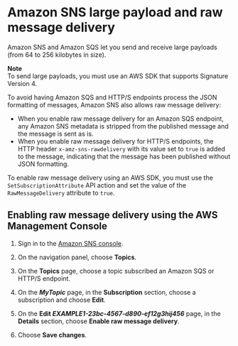 # Amazon SNS large payload and raw message delivery<a name="sns-large-payload-raw-message-delivery"></a>

Amazon SNS and Amazon SQS let you send and receive large payloads \(from 64 to 256 kilobytes in size\)\.

**Note**  
To send large payloads, you must use an AWS SDK that supports Signature Version 4\.

To avoid having Amazon SQS and HTTP/S endpoints process the JSON formatting of messages, Amazon SNS also allows raw message delivery:
+ When you enable raw message delivery for an Amazon SQS endpoint, any Amazon SNS metadata is stripped from the published message and the message is sent as is\.
+ When you enable raw message delivery for HTTP/S endpoints, the HTTP header `x-amz-sns-rawdelivery` with its value set to `true` is added to the message, indicating that the message has been published without JSON formatting\.

To enable raw message delivery using an AWS SDK, you must use the `SetSubscriptionAttribute` API action and set the value of the `RawMessageDelivery` attribute to `true`\.

## Enabling raw message delivery using the AWS Management Console<a name="raw-message-console"></a>

1. Sign in to the [Amazon SNS console](https://console.aws.amazon.com/sns/home)\.

1. On the navigation panel, choose **Topics**\.

1. On the **Topics** page, choose a topic subscribed an Amazon SQS or HTTP/S endpoint\.

1. On the ***MyTopic*** page, in the **Subscription** section, choose a subscription and choose **Edit**\.

1. On the **Edit *EXAMPLE1\-23bc\-4567\-d890\-ef12g3hij456*** page, in the **Details** section, choose **Enable raw message delivery**\.

1. Choose **Save changes**\.